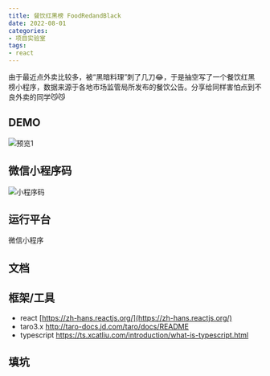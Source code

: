 ```yaml
---
title: 餐饮红黑榜 FoodRedandBlack
date: 2022-08-01
categories:
- 项目实验室
tags: 
- react
---
```


由于最近点外卖比较多，被“黑暗料理”刺了几刀😂，于是抽空写了一个餐饮红黑榜小程序，数据来源于各地市场监管局所发布的餐饮公告。分享给同样害怕点到不良外卖的同学😼😼

## DEMO

![预览1](https://sns-img-hw.xhscdn.com/f50afff3-86e2-0b8e-af71-cd5bb98cf301?imageView2/2/h/1200/format/webp)

## 微信小程序码

![小程序码](https://food-red-black-1256354221.cos.ap-nanjing.myqcloud.com/img/redblack_QRCode.jpg)

## 运行平台

微信小程序

## 文档

## 框架/工具

- react [https://zh-hans.reactjs.org/](https://zh-hans.reactjs.org/)
- taro3.x http://taro-docs.jd.com/taro/docs/README
- typescript https://ts.xcatliu.com/introduction/what-is-typescript.html

## 填坑